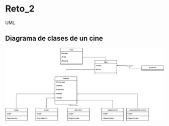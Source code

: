 # Reto_2
UML 
## Diagrama de clases de un cine

![image](https://github.com/JOUNAL/Reto_2/blob/a00460b0d4d488fc872418a53e6263eaf5142b62/Diagrama_2.png)
